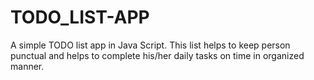 # TODO_LIST-APP
A simple TODO list app in Java Script.
This list helps to keep person punctual and helps to complete his/her daily tasks on time in organized manner.
